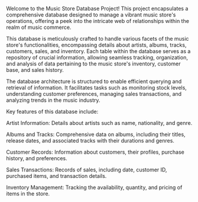 Welcome to the Music Store Database Project! This project encapsulates a comprehensive database designed to manage a vibrant music store's operations, offering a peek into the intricate web of relationships within the realm of music commerce.

This database is meticulously crafted to handle various facets of the music store's functionalities, encompassing details about artists, albums, tracks, customers, sales, and inventory. Each table within the database serves as a repository of crucial information, allowing seamless tracking, organization, and analysis of data pertaining to the music store's inventory, customer base, and sales history.

The database architecture is structured to enable efficient querying and retrieval of information. It facilitates tasks such as monitoring stock levels, understanding customer preferences, managing sales transactions, and analyzing trends in the music industry.

Key features of this database include:

Artist Information: Details about artists such as name, nationality, and genre.

Albums and Tracks: Comprehensive data on albums, including their titles, release dates, and associated tracks with their durations and genres.

Customer Records: Information about customers, their profiles, purchase history, and preferences.

Sales Transactions: Records of sales, including date, customer ID, purchased items, and transaction details.

Inventory Management: Tracking the availability, quantity, and pricing of items in the store.
